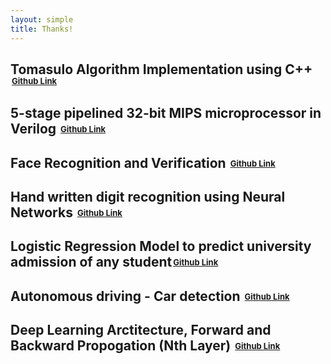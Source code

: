 ```yaml
---
layout: simple
title: Thanks!
---
```


<style>
.hero-body img {
	margin-top: 7px;
}

.reward-price {
	font-size: 13px;
	position: relative;
	bottom: 2px;
	left: 2px;
}

#thanks-gif {
	margin-top: 30px;
	margin-left: 20px;
	border-radius: 50%;
}

.sponsor {
	box-sizing: border-box;
	display: inline-block;
	vertical-align: middle;
	padding: 20px 0;
	margin-right: 40px;
}

.sponsor:last-of-type {
	margin-right: 0;
}

.sponsor img {
	padding: 0;
	margin: 0;
}

.silver-sponsor .sponsor {
	display: block;
}

/* Fix the Twitter widget width on mobile */
twitterwidget {
	width: unset !important;
}
</style>


##  Tomasulo Algorithm Implementation using C++ <span class="reward-price">[Github Link](https://github.com/ishank4/Tomasulo-Implementation-in-C)</span>
##
##  5-stage pipelined 32-bit MIPS microprocessor in Verilog <span class="reward-price">[Github Link](https://github.com/ishank4/Mips-Architecure-Design-)</span>
##
##  Face Recognition and Verification <span class="reward-price">[Github Link](https://github.com/ishank4/Face-recognition-and-Verification-)</span>
##
##  Hand written digit recognition using Neural Networks <span class="reward-price">[Github Link](https://github.com/ishank4/Hand-written-digit-recognition-using-Neural-Networks)</span>
##
##  Logistic Regression Model to predict university admission of any student<span class="reward-price">[Github Link](https://github.com/ishank4/Logistic-Regression-Model-to-predict-university-admission-of-any-student)</span>
##
##  Autonomous driving - Car detection <span class="reward-price">[Github Link](https://github.com/ishank4/Autonomous-Driving-Car-detection-)</span>
##
##  Deep Learning Arctitecture, Forward and Backward Propogation (Nth Layer) <span class="reward-price">[Github Link](https://github.com/ishank4/Cat-or-No-cat-using-Logistic-Regression-)</span>
